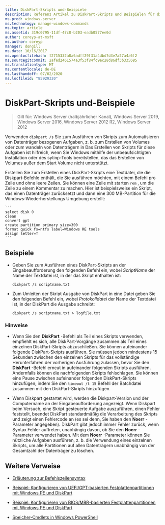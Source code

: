 ```yaml
---
title: DiskPart-Skripts und-Beispiele
description: Referenz Artikel zu DiskPart-Skripts und Beispielen für die Automatisierung von Datenträger bezogenen Aufgaben, z. b. das Erstellen von Volumes oder das Umstellen von Datenträgern in dynamische Datenträger.
ms.prod: windows-server
ms.technology: manage-windows-commands
ms.topic: article
ms.assetid: 319c0795-11df-47c8-b203-eadb0577ee0d
author: coreyp-at-msft
ms.author: coreyp
manager: dongill
ms.date: 10/16/2017
ms.openlocfilehash: f2715332a8a6adff29f31a4dbd7d3e7a27a4a6f2
ms.sourcegitcommit: 2afed2461574a3f53f84fc9ec28d86df3b335685
ms.translationtype: MT
ms.contentlocale: de-DE
ms.lasthandoff: 07/02/2020
ms.locfileid: "85929320"
---
```

# <a name="diskpart-scripts-and-examples"></a>DiskPart-Skripts und-Beispiele

> Gilt für: Windows Server (halbjährlicher Kanal), Windows Server 2019, Windows Server 2016, Windows Server 2012 R2, Windows Server 2012

Verwenden `diskpart /s` Sie zum Ausführen von Skripts zum Automatisieren von Datenträger bezogenen Aufgaben, z. b. zum Erstellen von Volumes oder zum wandeln von Datenträgern in Das Erstellen von Skripts für diese Aufgaben ist hilfreich, wenn Sie Windows mithilfe der unbeaufsichtigten Installation oder des sytinp-Tools bereitstellen, das das Erstellen von Volumes außer dem Start Volume nicht unterstützt.

Erstellen Sie zum Erstellen eines DiskPart-Skripts eine Textdatei, die die Diskpart-Befehle enthält, die Sie ausführen möchten, mit einem Befehl pro Zeile und ohne leere Zeilen. Sie können eine Zeile mit starten `rem` , um die Zeile zu einem Kommentar zu machen. Hier ist beispielsweise ein Skript, das einen Datenträger zurücksetzt und dann eine 300 MB-Partition für die Windows-Wiederherstellungs Umgebung erstellt:

    ```
    select disk 0
    clean
    convert gpt
    create partition primary size=300
    format quick fs=ntfs label=Windows RE tools
    assign letter=T
    ```

## <a name="examples"></a>Beispiele

- Geben Sie zum Ausführen eines DiskPart-Skripts an der Eingabeaufforderung den folgenden Befehl ein, wobei *ScriptName* der Name der Textdatei ist, in der das Skript enthalten ist:

    ```
    diskpart /s scriptname.txt
    ```

- Zum Umleiten der Skript Ausgabe von DiskPart in eine Datei geben Sie den folgenden Befehl ein, wobei *Protokolldatei* der Name der Textdatei ist, in der DiskPart die Ausgabe schreibt:

    ```
    diskpart /s scriptname.txt > logfile.txt
    ```

### <a name="remarks"></a>Hinweise

- Wenn Sie den **DiskPart** -Befehl als Teil eines Skripts verwenden, empfiehlt es sich, alle DiskPart-Vorgänge zusammen als Teil eines einzelnen DiskPart-Skripts abzuschließen. Sie können aufeinander folgende DiskPart-Skripts ausführen. Sie müssen jedoch mindestens 15 Sekunden zwischen den einzelnen Skripts für das vollständige Herunterfahren der vorherigen Ausführung zulassen, bevor Sie den **DiskPart** -Befehl erneut in aufeinander folgenden Skripts ausführen. Andernfalls können die nachfolgenden Skripts fehlschlagen. Sie können eine Pause zwischen aufeinander folgenden DiskPart-Skripts hinzufügen, indem Sie den `timeout /t 15` Befehl der Batchdatei zusammen mit den DiskPart-Skripts hinzufügen.

- Wenn Diskpart gestartet wird, werden die Diskpart-Version und der Computername an der Eingabeaufforderung angezeigt. Wenn Diskpart beim Versuch, eine Skript gesteuerte Aufgabe auszuführen, einen Fehler feststellt, beendet DiskPart standardmäßig die Verarbeitung des Skripts und zeigt einen Fehlercode an (es sei denn, Sie haben den **Noerr** -Parameter angegeben). DiskPart gibt jedoch immer Fehler zurück, wenn Syntax Fehler auftreten, unabhängig davon, ob Sie den **Noerr** -Parameter verwendet haben. Mit dem **Noerr** -Parameter können Sie nützliche Aufgaben ausführen, z. b. die Verwendung eines einzelnen Skripts, um alle Partitionen auf allen Datenträgern unabhängig von der Gesamtzahl der Datenträger zu löschen.

## <a name="additional-references"></a>Weitere Verweise

- [Erläuterung zur Befehlszeilensyntax](command-line-syntax-key.md)

- [Beispiel: Konfigurieren von UEFI/GPT-basierten Festplattenpartitionen mit Windows PE und DiskPart](https://docs.microsoft.com/previous-versions/windows/it-pro/windows-8.1-and-8/hh825686(v=win.10))

- [Beispiel: Konfigurieren von BIOS/MBR-basierten Festplattenpartitionen mit Windows PE und DiskPart](https://docs.microsoft.com/previous-versions/windows/it-pro/windows-8.1-and-8/hh825677(v=win.10))

- [Speicher-Cmdlets in Windows PowerShell](https://docs.microsoft.com/powershell/module/storage/?view=win10-ps)
